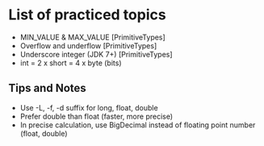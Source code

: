 # List of practiced topics
- MIN_VALUE & MAX_VALUE [PrimitiveTypes]
- Overflow and underflow [PrimitiveTypes]
- Underscore integer (JDK 7+) [PrimitiveTypes]
- int = 2 x short = 4 x byte (bits)

## Tips and Notes
- Use -L, -f, -d suffix for long, float, double
- Prefer double than float (faster, more precise)
- In precise calculation, use BigDecimal instead of floating point number (float, double)